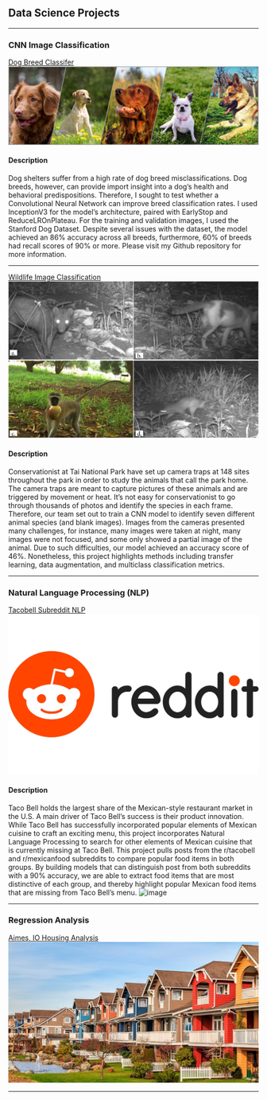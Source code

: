 ## Data Science Projects

---

### CNN Image Classification 

[Dog Breed Classifer](https://github.com/lgonzal6/dog_breed_classifier)
<img src="images/dog_collage2.png?raw=true"/>

#### Description
Dog shelters suffer from a high rate of dog breed misclassifications. Dog breeds, however, can provide import insight into a dog’s health and behavioral predispositions. Therefore, I sought to test whether a Convolutional Neural Network can improve breed classification rates. I used InceptionV3 for the model’s architecture, paired with EarlyStop and ReduceLROnPlateau. For the training and validation images, I used the Stanford Dog Dataset. Despite several issues with the dataset, the model achieved an 86% accuracy across all breeds, furthermore, 60% of breeds had recall scores of 90% or more. Please visit my Github repository for more information.


---
[Wildlife Image Classification](https://github.com/lgonzal6/Wildlife_Image_Classification)
<img src="images/wild_life2.jpeg?raw=true"/>

#### Description
Conservationist at Tai National Park have set up camera traps at 148 sites throughout the park in order to study the animals that call the park home. The camera traps are meant to capture pictures of these animals and are triggered by movement or heat. It’s not easy for conservationist to go through thousands of photos and identify the species in each frame. Therefore, our team set out to train a CNN model to identify seven different animal species (and blank images). Images from the cameras presented many challenges, for instance, many images were taken at night, many images were not focused, and some only showed a partial image of the animal. Due to such difficulties, our model achieved an accuracy score of 46%. Nonetheless, this project highlights methods including transfer learning, data augmentation, and multiclass classification metrics.


---
### Natural Language Processing (NLP)

[Tacobell Subreddit NLP](https://github.com/lgonzal6/tacobell_reddit_nlp)
<img src="images/reddit.jpeg?raw=true"/>
#### Description
Taco Bell holds the largest share of the Mexican-style restaurant market in the U.S. A main driver of Taco Bell’s success is their product innovation. While Taco Bell has successfully incorporated popular elements of Mexican cuisine to craft an exciting menu, this project incorporates Natural Language Processing to search for other elements of Mexican cuisine that is currently missing at Taco Bell. This project pulls posts from the r/tacobell and r/mexicanfood subreddits to compare popular food items in both groups. By building models that can distinguish post from both subreddits with a 90% accuracy, we are able to extract food items that are most distinctive of each group, and thereby highlight popular Mexican food items that are missing from Taco Bell’s menu. ![image](https://user-images.githubusercontent.com/61487449/174154037-ca8c13ca-ddbb-4f94-b908-20d817686cb0.png)

---

### Regression Analysis 

[Aimes, IO Housing Analysis](https://github.com/lgonzal6/aimes_iowa_housing)
<img src="images/housing.jpeg?raw=true"/>

---
